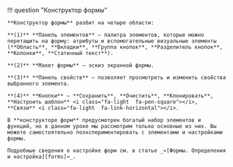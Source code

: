!!! question "Конструктор формы"

    **Конструктор формы** разбит на четыре области:

    **(1)** **Панель элементов** — палитра элементов, которые можно перетащить на форму: атрибуты и вспомогательные визуальные элементы (**Область**, **Вкладки**, **Группа кнопок**, **Разделитель кнопок**, **Колонки**, **Статичный текст**).

    **(2)** **Макет формы** — эскиз экранной формы.

    **(3)** **Панель свойств** — позволяет просмотреть и изменить свойства выбранного элемента.

    **(4)** **Кнопки** — **Сохранить**, **Очистить**, **Клонировать**, **Настроить шаблон** <i class="fa-light  fa-pen-square"></i>, **Связи** <i class="fa-light  fa-link-horizontal"></i>.

    В **конструкторе форм** предусмотрен богатый набор элементов и функций, но в данном уроке мы рассмотрим только основные из них. Вы можете самостоятельно поэкспериментировать с элементами и настройками формы.
   
    Подробные сведения о настройке форм см. в статье _«[Формы. Определения и настройка][forms]»_. 